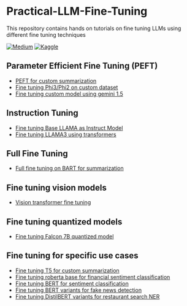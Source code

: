 # Practical-LLM-Fine-Tuning
This repository contains hands on tutorials on fine tuning LLMs using different fine tuning techniques

[![Medium](https://img.shields.io/badge/Medium-12100E?style=for-the-badge&logo=medium&logoColor=white)](https://medium.com/@akshay-kamath)
[![Kaggle](https://img.shields.io/badge/Kaggle-035a7d?style=for-the-badge&logo=kaggle&logoColor=white)](https://www.kaggle.com/ak2033)

## Parameter Efficient Fine Tuning (PEFT) ## 
* [PEFT for custom summarization](https://www.kaggle.com/code/ak2033/peft-for-summarization)
* [Fine tuning Phi3/Phi2 on custom dataset](https://www.kaggle.com/code/ak2033/fine-tuning-llm-phi3-phi2-on-custom-dataset)
* [Fine tuning custom model using gemini 1.5](https://www.kaggle.com/code/ak2033/fine-tuning-a-custom-model)


## Instruction Tuning ##
* [Fine tuning Base LLAMA as Instruct Model](https://www.kaggle.com/code/ak2033/fine-tuning-base-llama-as-chat-model)
* [Fine tuning LLAMA3 using transformers](https://www.kaggle.com/code/ak2033/fine-tuning-llama3-using-transformers)


## Full Fine Tuning ##
* [Full fine tuning on BART for summarization](https://www.kaggle.com/code/ak2033/full-fine-tuning-for-summarization)

## Fine tuning vision models ##
* [Vision transformer fine tuning](https://www.kaggle.com/code/ak2033/vision-transformer-fine-tuning)

## Fine tuning quantized models ##
* [Fine tuning Falcon 7B quantized model ](https://www.kaggle.com/code/ak2033/fine-tuning-a-quantized-model)

## Fine tuning for specific use cases ##
* [Fine tuning T5 for custom summarization](https://www.kaggle.com/code/ak2033/fine-tuning-t5-for-custom-summarization)
* [Fine tuning roberta base for financial sentiment classification](https://www.kaggle.com/code/ak2033/fine-tune-for-financial-sentiment-classificationi)
* [Fine tuning BERT for sentiment classification](https://www.kaggle.com/code/ak2033/fine-tuning-bert-for-sentiment-classification)
* [Fine tuning BERT variants for fake news detection](https://www.kaggle.com/code/ak2033/fine-tuning-bert-for-fake-news-detection)
* [Fine tuning DistilBERT variants for restaurant search NER](https://www.kaggle.com/code/ak2033/fine-tuning-distilbert-for-restaurant-search-ner)


